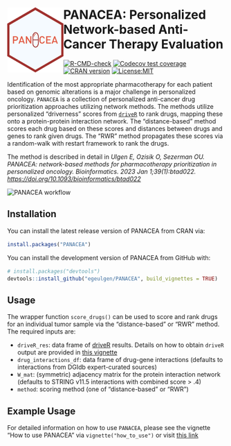 
<!-- README.md is generated from README.Rmd. Please edit that file -->

# <img src="https://github.com/egeulgen/PANACEA/blob/master/inst/extdata/PANACEA_logo.png?raw=true" align="left" height="150/"/> PANACEA: Personalized Network-based Anti-Cancer Therapy Evaluation

<!-- badges: start -->

[![R-CMD-check](https://github.com/egeulgen/PANACEA/actions/workflows/R-CMD-check.yaml/badge.svg)](https://github.com/egeulgen/PANACEA/actions/workflows/R-CMD-check.yaml)
[![Codecov test
coverage](https://codecov.io/gh/egeulgen/PANACEA/branch/master/graph/badge.svg)](https://app.codecov.io/gh/egeulgen/PANACEA?branch=master)
[![CRAN
version](http://www.r-pkg.org/badges/version-ago/PANACEA)](https://cran.r-project.org/package=PANACEA)
[![License:MIT](https://img.shields.io/badge/License-MIT-yellow.svg)](https://opensource.org/license/mit/)
<!-- badges: end -->

Identification of the most appropriate pharmacotherapy for each patient
based on genomic alterations is a major challenge in personalized
oncology. `PANACEA` is a collection of personalized anti-cancer drug
prioritization approaches utilizing network methods. The methods utilize
personalized “driverness” scores from
[`driveR`](https://egeulgen.github.io/driveR/) to rank drugs, mapping
these onto a protein-protein interaction network. The “distance-based”
method scores each drug based on these scores and distances between
drugs and genes to rank given drugs. The “RWR” method propagates these
scores via a random-walk with restart framework to rank the drugs.

The method is described in detail in *Ulgen E, Ozisik O, Sezerman OU.
PANACEA: network-based methods for pharmacotherapy prioritization in
personalized oncology. Bioinformatics. 2023 Jan 1;39(1):btad022.
<https://doi.org/10.1093/bioinformatics/btad022>*

![PANACEA
workflow](https://github.com/egeulgen/PANACEA/blob/master/inst/extdata/workflow.png?raw=true "PANACEA workflow")

## Installation

You can install the latest release version of PANACEA from CRAN via:

``` r
install.packages("PANACEA")
```

You can install the development version of PANACEA from GitHub with:

``` r
# install.packages("devtools")
devtools::install_github("egeulgen/PANACEA", build_vignettes = TRUE)
```

## Usage

The wrapper function `score_drugs()` can be used to score and rank drugs
for an individual tumor sample via the “distance-based” or “RWR” method.
The required inputs are:

- `driveR_res`: data frame of
  [driveR](https://egeulgen.github.io/driveR/) results. Details on how
  to obtain `driveR` output are provided in [this
  vignette](https://egeulgen.github.io/driveR/articles/how_to_use.html)
- `drug_interactions_df`: data frame of drug-gene interactions (defaults
  to interactions from DGIdb expert-curated sources)
- `W_mat`: (symmetric) adjacency matrix for the protein interaction
  network (defaults to STRING v11.5 interactions with combined score \>
  .4)
- `method`: scoring method (one of “distance-based” or “RWR”)

## Example Usage

For detailed information on how to use `PANACEA`, please see the
vignette “How to use PANACEA” via `vignette("how_to_use")` or visit
[this link](https://egeulgen.github.io/PANACEA/articles/how_to_use.html)
